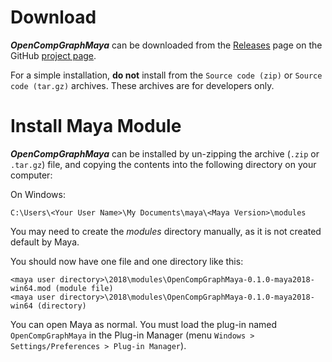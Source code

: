 # Download

***OpenCompGraphMaya*** can be downloaded from the
[Releases](https://github.com/david-cattermole/OpenCompGraphMaya/releases)
page on the GitHub [project page](https://github.com/david-cattermole/OpenCompGraphMaya).

For a simple installation, **do not** install from the
`Source code (zip)` or `Source code (tar.gz)` archives. These archives
are for developers only.

# Install Maya Module

***OpenCompGraphMaya*** can be installed by un-zipping the archive
(`.zip` or `.tar.gz`) file, and copying the contents into the
following directory on your computer:

On Windows:
```
C:\Users\<Your User Name>\My Documents\maya\<Maya Version>\modules
```

You may need to create the *modules* directory manually, as it is not
created default by Maya.

You should now have one file and one directory like this:
```
<maya user directory>\2018\modules\OpenCompGraphMaya-0.1.0-maya2018-win64.mod (module file)
<maya user directory>\2018\modules\OpenCompGraphMaya-0.1.0-maya2018-win64 (directory)
```

You can open Maya as normal. You must load the plug-in named
`OpenCompGraphMaya` in the Plug-in Manager (menu `Windows >
Settings/Preferences > Plug-in Manager`).
